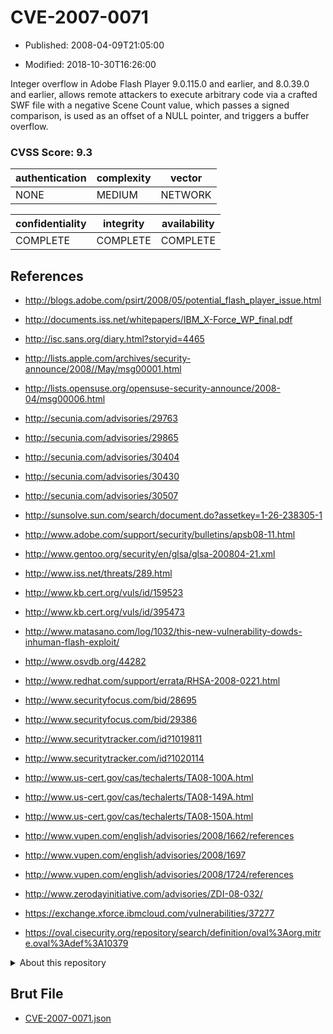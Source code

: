 # CVE-2007-0071

- Published: 2008-04-09T21:05:00

- Modified: 2018-10-30T16:26:00

Integer overflow in Adobe Flash Player 9.0.115.0 and earlier, and 8.0.39.0 and earlier, allows remote attackers to execute arbitrary code via a crafted SWF file with a negative Scene Count value, which passes a signed comparison, is used as an offset of a NULL pointer, and triggers a buffer overflow.

### CVSS Score: **9.3**

| authentication | complexity | vector |
| --- | --- | --- |
| NONE | MEDIUM | NETWORK |

| confidentiality | integrity | availability |
| --- | --- | --- |
| COMPLETE | COMPLETE | COMPLETE |

## References

* http://blogs.adobe.com/psirt/2008/05/potential_flash_player_issue.html

* http://documents.iss.net/whitepapers/IBM_X-Force_WP_final.pdf

* http://isc.sans.org/diary.html?storyid=4465

* http://lists.apple.com/archives/security-announce/2008//May/msg00001.html

* http://lists.opensuse.org/opensuse-security-announce/2008-04/msg00006.html

* http://secunia.com/advisories/29763

* http://secunia.com/advisories/29865

* http://secunia.com/advisories/30404

* http://secunia.com/advisories/30430

* http://secunia.com/advisories/30507

* http://sunsolve.sun.com/search/document.do?assetkey=1-26-238305-1

* http://www.adobe.com/support/security/bulletins/apsb08-11.html

* http://www.gentoo.org/security/en/glsa/glsa-200804-21.xml

* http://www.iss.net/threats/289.html

* http://www.kb.cert.org/vuls/id/159523

* http://www.kb.cert.org/vuls/id/395473

* http://www.matasano.com/log/1032/this-new-vulnerability-dowds-inhuman-flash-exploit/

* http://www.osvdb.org/44282

* http://www.redhat.com/support/errata/RHSA-2008-0221.html

* http://www.securityfocus.com/bid/28695

* http://www.securityfocus.com/bid/29386

* http://www.securitytracker.com/id?1019811

* http://www.securitytracker.com/id?1020114

* http://www.us-cert.gov/cas/techalerts/TA08-100A.html

* http://www.us-cert.gov/cas/techalerts/TA08-149A.html

* http://www.us-cert.gov/cas/techalerts/TA08-150A.html

* http://www.vupen.com/english/advisories/2008/1662/references

* http://www.vupen.com/english/advisories/2008/1697

* http://www.vupen.com/english/advisories/2008/1724/references

* http://www.zerodayinitiative.com/advisories/ZDI-08-032/

* https://exchange.xforce.ibmcloud.com/vulnerabilities/37277

* https://oval.cisecurity.org/repository/search/definition/oval%3Aorg.mitre.oval%3Adef%3A10379

<details>
<summary>About this repository</summary> 

  This repository is part of the project [Live Hack CVE](https://github.com/Live-Hack-CVE). Main website can be found [www.live-hack.org](https://www.live-hack.org) 
  
  Made by [Sn0wAlice](https://github.com/Sn0wAlice) for the people that care about security and need to have a feed of the latest CVEs. Hope you enjoy it, don't forget to star the repo and follow me on [Twitter](https://twitter.com/Sn0wAlice) and [Github](https://github.com/Sn0wAlice). And that is my [personnal website](https://www.alice-snow.me/)

  - [Home Page](https://github.com/Live-Hack-CVE)
  - [Framework](https://github.com/Live-Hack-CVE/cve-framework)
  - [CVE database](https://github.com/Live-Hack-CVE/full_database)
  - [Changelog](https://github.com/Live-Hack-CVE/Changelog)
</details>

## Brut File

* [CVE-2007-0071.json](https://raw.githubusercontent.com/Live-Hack-CVE/full_database/main/cves/2007/CVE-2007-0071.json)

